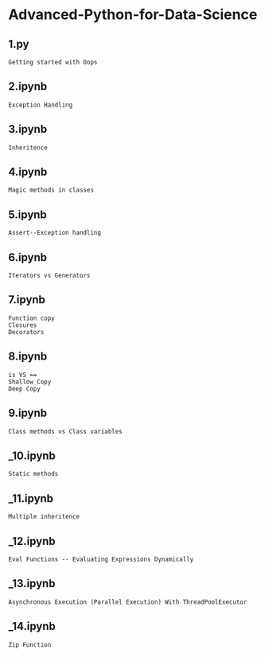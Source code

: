 # Advanced-Python-for-Data-Science

## 1.py
```
Getting started with Oops
```
## 2.ipynb
```
Exception Handling
```
## 3.ipynb
```
Inheritence
```
## 4.ipynb
```
Magic methods in classes
```
## 5.ipynb
```
Assert--Exception handling
```
## 6.ipynb
```
Iterators vs Generators
```
## 7.ipynb
```
Function copy
Closures
Decorators
```
## 8.ipynb
```
is VS ==
Shallow Copy
Deep Copy
```
## 9.ipynb
```
Class methods vs Class variables
```
## _10.ipynb
```
Static methods
```
## _11.ipynb
```
Multiple inheritence
```
## _12.ipynb
```
Eval Functions -- Evaluating Expressions Dynamically
```
## _13.ipynb
```
Asynchronous Execution (Parallel Execution) With ThreadPoolExecutor
```
## _14.ipynb
```
Zip Function
```
